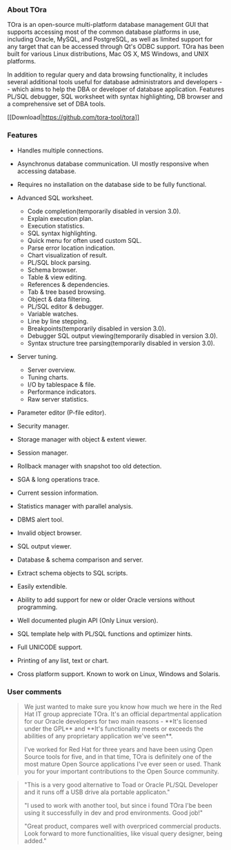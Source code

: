 ### About TOra

TOra is an open-source multi-platform database management GUI that supports accessing most of the common database platforms in use, including Oracle, MySQL, and PostgreSQL, as well as limited support for any target that can be accessed through Qt's ODBC support. TOra has been built for various Linux distributions, Mac OS X, MS Windows, and UNIX platforms.

In addition to regular query and data browsing functionality, it includes several additional tools useful for database administrators and developers -- which aims to help the DBA or developer of database application. Features PL/SQL debugger, SQL worksheet with syntax highlighting, DB browser and a comprehensive set of DBA tools.

[[Download|https://github.com/tora-tool/tora]]

### Features

   * Handles multiple connections.
   * Asynchronus database communication. UI mostly responsive when accessing database.
   * Requires no installation on the database side to be fully functional.
   * Advanced SQL worksheet.
      * Code completion(temporarily disabled in version 3.0).
      * Explain execution plan.
      * Execution statistics.
      * SQL syntax highlighting.
      * Quick menu for often used custom SQL.
      * Parse error location indication.
      * Chart visualization of result.
      * PL/SQL block parsing.
      * Schema browser.
      * Table & view editing.
      * References & dependencies.
      * Tab & tree based browsing.
      * Object & data filtering.
      * PL/SQL editor & debugger.
      * Variable watches.
      * Line by line stepping.
      * Breakpoints(temporarily disabled in version 3.0).
      * Debugger SQL output viewing(temporarily disabled in version 3.0).
      * Syntax structure tree parsing(temporarily disabled in version 3.0).
   * Server tuning.
      * Server overview.
      * Tuning charts.
      * I/O by tablespace & file.
      * Performance indicators.
      * Raw server statistics.
   * Parameter editor (P-file editor).
   * Security manager.
   * Storage manager with object & extent viewer.
   * Session manager.
   * Rollback manager with snapshot too old detection.
   * SGA & long operations trace.
   * Current session information.
   * Statistics manager with parallel analysis.
   * DBMS alert tool.
   * Invalid object browser.
   * SQL output viewer.
   * Database & schema comparison and server.
   * Extract schema objects to SQL scripts.
   * Easily extendible.

   * Ability to add support for new or older Oracle versions without programming.

   * Well documented plugin API (Only Linux version).
   * SQL template help with PL/SQL functions and optimizer hints.
   * Full UNICODE support.
   * Printing of any list, text or chart.
   * Cross platform support. Known to work on Linux, Windows and Solaris.
</box>

### User comments

<blockquote Red Hat IT>We just wanted to make sure you know how much we here in the Red Hat IT group appreciate TOra. It's an official departmental application for our Oracle developers for two main reasons - **It's licensed under the GPL** and **It's functionality meets or exceeds the abilities of any proprietary application we've seen**.
 
I've worked for Red Hat for three years and have been using Open Source tools for five, and in that time, TOra is definitely one of the most mature Open Source applications I've ever seen or used. Thank you for your important contributions to the Open Source community.  
</blockquote>

<blockquote Sourceforge.net users>"This is a very good alternative to Toad or Oracle PL/SQL Developer and it runs off a USB drive ala portable applicaton."

"I used to work with another tool, but since i found TOra I'be been using it successfully in dev and prod environments. Good job!"

"Great product, compares well with overpriced commercial products. Look forward to more functionalities, like visual query designer, being added."
</blockquote>
